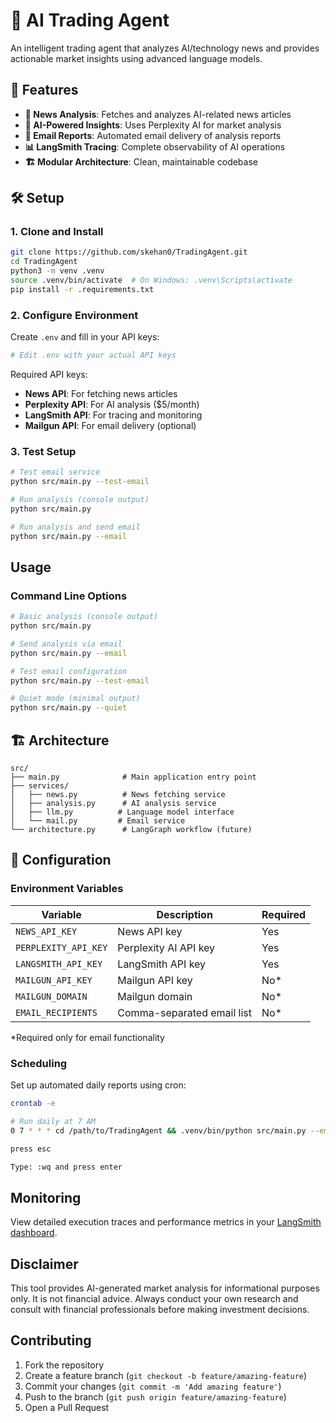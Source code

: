 # 🤖 AI Trading Agent

An intelligent trading agent that analyzes AI/technology news and provides actionable market insights using advanced language models.

## 🚀 Features

- **📰 News Analysis**: Fetches and analyzes AI-related news articles
- **🧠 AI-Powered Insights**: Uses Perplexity AI for market analysis
- **📧 Email Reports**: Automated email delivery of analysis reports
- **📊 LangSmith Tracing**: Complete observability of AI operations
- **🏗️ Modular Architecture**: Clean, maintainable codebase

## 🛠️ Setup

### 1. Clone and Install

```bash
git clone https://github.com/skehan0/TradingAgent.git
cd TradingAgent
python3 -m venv .venv
source .venv/bin/activate  # On Windows: .venv\Scripts\activate
pip install -r .requirements.txt
```

### 2. Configure Environment

Create `.env` and fill in your API keys:

```bash
# Edit .env with your actual API keys
```

Required API keys:
- **News API**: For fetching news articles
- **Perplexity API**: For AI analysis ($5/month)
- **LangSmith API**: For tracing and monitoring
- **Mailgun API**: For email delivery (optional)

### 3. Test Setup

```bash
# Test email service
python src/main.py --test-email

# Run analysis (console output)
python src/main.py

# Run analysis and send email
python src/main.py --email
```

## Usage

### Command Line Options

```bash
# Basic analysis (console output)
python src/main.py

# Send analysis via email
python src/main.py --email

# Test email configuration
python src/main.py --test-email

# Quiet mode (minimal output)
python src/main.py --quiet
```

## 🏗️ Architecture

```
src/
├── main.py              # Main application entry point
├── services/
│   ├── news.py          # News fetching service
│   ├── analysis.py      # AI analysis service
│   ├── llm.py          # Language model interface
│   └── mail.py         # Email service
└── architecture.py      # LangGraph workflow (future)
```

## 🔧 Configuration

### Environment Variables

| Variable | Description | Required |
|----------|-------------|----------|
| `NEWS_API_KEY` | News API key | Yes |
| `PERPLEXITY_API_KEY` | Perplexity AI API key | Yes |
| `LANGSMITH_API_KEY` | LangSmith API key | Yes |
| `MAILGUN_API_KEY` | Mailgun API key | No* |
| `MAILGUN_DOMAIN` | Mailgun domain | No* |
| `EMAIL_RECIPIENTS` | Comma-separated email list | No* |

*Required only for email functionality

### Scheduling

Set up automated daily reports using cron:

```bash
crontab -e

# Run daily at 7 AM
0 7 * * * cd /path/to/TradingAgent && .venv/bin/python src/main.py --email --quiet

press esc

Type: :wq and press enter
```

## Monitoring

View detailed execution traces and performance metrics in your [LangSmith dashboard](https://smith.langchain.com/).

## Disclaimer

This tool provides AI-generated market analysis for informational purposes only. It is not financial advice. Always conduct your own research and consult with financial professionals before making investment decisions.

## Contributing

1. Fork the repository
2. Create a feature branch (`git checkout -b feature/amazing-feature`)
3. Commit your changes (`git commit -m 'Add amazing feature'`)
4. Push to the branch (`git push origin feature/amazing-feature`)
5. Open a Pull Request

